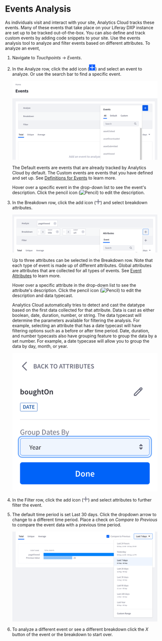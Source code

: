 # Events Analysis

As individuals visit and interact with your site, Analytics Cloud tracks these events. Many of these events that take place on your Liferay DXP instance are set up to be tracked out-of-the-box. You can also define and track custom events by adding code snippets to your site. Use the events analysis tool to analyze and filter events based on different attributes. To analyze an event, 

1. Navigate to *Touchpoints* &rarr; *Events*. 

2. In the Analyze row, click the add icon (![Add](../../images/icon-add.png)) and select an event to analyze. Or use the search bar to find a specific event.

    ![Select an event to analyze.](./events-analysis/images/01.png)

    The Default events are events that are already tracked by Analytics Cloud by default. The Custom events are events that you have defined and set up. See [Definitions for Events](../../workspace-data/defintions/definitions-for-events.md) to learn more.

    Hover over a specific event in the drop-down list to see the event's description. Click the pencil icon (![Pencil](../../images/icon-edit.png)) to edit the description.

3. In the Breakdown row, click the add icon (![Add](../../images/icon-plus.png)) and select breakdown attributes. 

    ![Select breakdowns for your event.](./events-analysis/images/02.png)

    Up to three attributes can be selected in the Breakdown row. Note that each type of event is made up of different attributes. Global attributes are attributes that are collected for all types of events. See [Event Attributes](../../workspace-data/defintions/definitions-for-events.md) to learn more.
    
    Hover over a specific attribute in the drop-down list to see the attribute's description. Click the pencil icon (![Pencil](../../images/icon-edit.png)) to edit the description and data typecast.

    Analytics Cloud automatically tries to detect and cast the datatype based on the first data collected for that attribute. Data is cast as either boolean, date, duration, number, or string. The data typecast will determine the parameters available for filtering the analysis. For example, selecting an attribute that has a date typecast will have filtering options such as a before or after time period. Date, duration, and number typecasts also have grouping feature to group the data by a set number. For example, a date typecase will allow you to group the data by day, month, or year. 

    ![For date, duration, and number, select how to group the data.](./events-analysis/images/03.png)

4. In the Filter row, click the add icon (![Add](../../images/icon-plus.png)) and select attributes to further filter the event.

5. The default time period is set Last 30 days. Click the dropdown arrow to change to a different time period. Place a check on *Compare to Previous* to compare the event data with a previous time period.

    ![Select a different time period or compare to previous data.](./events-analysis/images/04.png)

6. To analyze a different event or see a different breakdown click the *X* button of the event or the breakdown to start over.